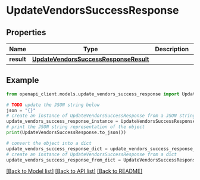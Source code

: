 # UpdateVendorsSuccessResponse


## Properties

Name | Type | Description | Notes
------------ | ------------- | ------------- | -------------
**result** | [**UpdateVendorsSuccessResponseResult**](UpdateVendorsSuccessResponseResult.md) |  | 

## Example

```python
from openapi_client.models.update_vendors_success_response import UpdateVendorsSuccessResponse

# TODO update the JSON string below
json = "{}"
# create an instance of UpdateVendorsSuccessResponse from a JSON string
update_vendors_success_response_instance = UpdateVendorsSuccessResponse.from_json(json)
# print the JSON string representation of the object
print(UpdateVendorsSuccessResponse.to_json())

# convert the object into a dict
update_vendors_success_response_dict = update_vendors_success_response_instance.to_dict()
# create an instance of UpdateVendorsSuccessResponse from a dict
update_vendors_success_response_from_dict = UpdateVendorsSuccessResponse.from_dict(update_vendors_success_response_dict)
```
[[Back to Model list]](../README.md#documentation-for-models) [[Back to API list]](../README.md#documentation-for-api-endpoints) [[Back to README]](../README.md)


